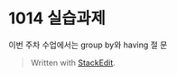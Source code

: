 # 1014 실습과제
이번 주차 수업에서는 group by와 having 절 문



> Written with [StackEdit](https://stackedit.i1o/).
<!--stackedit_data:
eyJoaXN0b3J5IjpbLTE0Nzg3MTgzNDMsLTIyNjc1MTUyNF19
-->